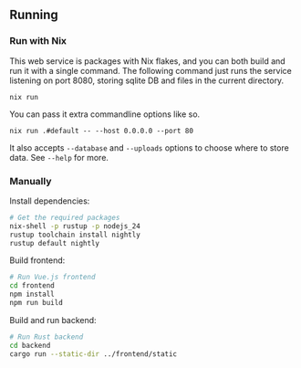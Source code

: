 ## Running

### Run with Nix

This web service is packages with Nix flakes, and you can both build and run it with a single command.
The following command just runs the service listening on port 8080, storing sqlite DB and files in the current directory.

```
nix run
```

You can pass it extra commandline options like so.

```
nix run .#default -- --host 0.0.0.0 --port 80
```

It also accepts `--database` and `--uploads` options to choose where to store data.
See `--help` for more.

### Manually

Install dependencies:

```sh
# Get the required packages
nix-shell -p rustup -p nodejs_24
rustup toolchain install nightly
rustup default nightly
```

Build frontend:

```sh
# Run Vue.js frontend
cd frontend
npm install
npm run build
```

Build and run backend:

```sh
# Run Rust backend
cd backend
cargo run --static-dir ../frontend/static
```
